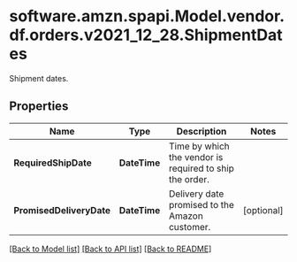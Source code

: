 # software.amzn.spapi.Model.vendor.df.orders.v2021_12_28.ShipmentDates
Shipment dates.

## Properties

Name | Type | Description | Notes
------------ | ------------- | ------------- | -------------
**RequiredShipDate** | **DateTime** | Time by which the vendor is required to ship the order. | 
**PromisedDeliveryDate** | **DateTime** | Delivery date promised to the Amazon customer. | [optional] 

[[Back to Model list]](../README.md#documentation-for-models) [[Back to API list]](../README.md#documentation-for-api-endpoints) [[Back to README]](../README.md)

